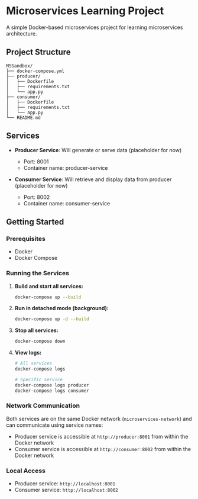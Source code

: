 # Microservices Learning Project

A simple Docker-based microservices project for learning microservices architecture.

## Project Structure

```
MSSandbox/
├── docker-compose.yml
├── producer/
│   ├── Dockerfile
│   ├── requirements.txt
│   └── app.py
├── consumer/
│   ├── Dockerfile
│   ├── requirements.txt
│   └── app.py
└── README.md
```

## Services

- **Producer Service**: Will generate or serve data (placeholder for now)
  - Port: 8001
  - Container name: producer-service

- **Consumer Service**: Will retrieve and display data from producer (placeholder for now)
  - Port: 8002
  - Container name: consumer-service

## Getting Started

### Prerequisites

- Docker
- Docker Compose

### Running the Services

1. **Build and start all services:**
   ```bash
   docker-compose up --build
   ```

2. **Run in detached mode (background):**
   ```bash
   docker-compose up -d --build
   ```

3. **Stop all services:**
   ```bash
   docker-compose down
   ```

4. **View logs:**
   ```bash
   # All services
   docker-compose logs
   
   # Specific service
   docker-compose logs producer
   docker-compose logs consumer
   ```

### Network Communication

Both services are on the same Docker network (`microservices-network`) and can communicate using service names:
- Producer service is accessible at `http://producer:8001` from within the Docker network
- Consumer service is accessible at `http://consumer:8002` from within the Docker network

### Local Access

- Producer service: `http://localhost:8001`
- Consumer service: `http://localhost:8002`

